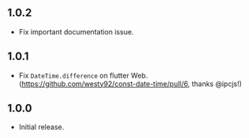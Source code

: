 ## 1.0.2

- Fix important documentation issue.

## 1.0.1

- Fix `DateTime.difference` on flutter Web. (https://github.com/westy92/const-date-time/pull/6, thanks @ipcjs!)

## 1.0.0

- Initial release.
